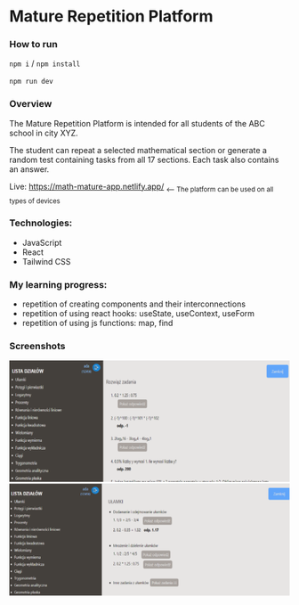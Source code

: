 ﻿# Mature Repetition Platform

### How to run
`npm i` / `npm install`

`npm run dev`


### Overview
<p>The Mature Repetition Platform is intended for all students of the ABC school in city XYZ.<p>
<p>The student can repeat a selected mathematical section or generate a random test containing tasks from all 17 sections. Each task also contains an answer.</p>

Live: https://math-mature-app.netlify.app/
<sub> <-- The platform can be used on all types of devices</sub>
### Technologies:
* JavaScript
* React
* Tailwind CSS

### My learning progress:
* repetition of creating components and their interconnections
* repetition of using react hooks: useState, useContext, useForm
* repetition of using js functions: map, find

### Screenshots
![mathApp-checkingForm](./src/assets/randomExam.png)
![mathApp-selectedMathSection](./src/assets/selectedMathSection.png)
